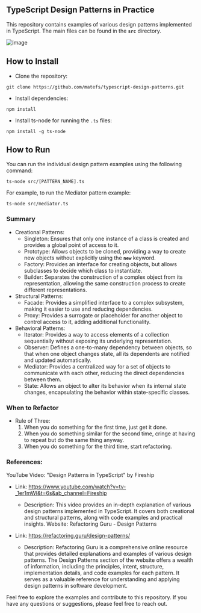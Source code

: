  
## **TypeScript Design Patterns in Practice**

This repository contains examples of various design patterns implemented in TypeScript. The main files can be found in the **`src`** directory.

![image](https://github.com/matefs/typescript-design-patterns/assets/30128774/74bb75b3-7733-4441-9d85-a4910249134e)




## **How to Install**

- Clone the repository:

```
git clone https://github.com/matefs/typescript-design-patterns.git
```

- Install dependencies:

```
npm install
```

- Install ts-node for running the `.ts` files:

```
npm install -g ts-node 
```

## **How to Run**

You can run the individual design pattern examples using the following command:

```
ts-node src/[PATTERN_NAME].ts
```

For example, to run the Mediator pattern example:

```
ts-node src/mediator.ts
```

### **Summary**

- Creational Patterns:
    - Singleton: Ensures that only one instance of a class is created and provides a global point of access to it.
    - Prototype: Allows objects to be cloned, providing a way to create new objects without explicitly using the **`new`** keyword.
    - Factory: Provides an interface for creating objects, but allows subclasses to decide which class to instantiate.
    - Builder: Separates the construction of a complex object from its representation, allowing the same construction process to create different representations.
- Structural Patterns:
    - Facade: Provides a simplified interface to a complex subsystem, making it easier to use and reducing dependencies.
    - Proxy: Provides a surrogate or placeholder for another object to control access to it, adding additional functionality.
- Behavioral Patterns:
    - Iterator: Provides a way to access elements of a collection sequentially without exposing its underlying representation.
    - Observer: Defines a one-to-many dependency between objects, so that when one object changes state, all its dependents are notified and updated automatically.
    - Mediator: Provides a centralized way for a set of objects to communicate with each other, reducing the direct dependencies between them.
    - State: Allows an object to alter its behavior when its internal state changes, encapsulating the behavior within state-specific classes.

### **When to Refactor**

- Rule of Three:
    1. When you do something for the first time, just get it done.
    2. When you do something similar for the second time, cringe at having to repeat but do the same thing anyway.
    3. When you do something for the third time, start refactoring.


### References:

YouTube Video: "Design Patterns in TypeScript" by Fireship

- Link: https://www.youtube.com/watch?v=tv-_1er1mWI&t=6s&ab_channel=Fireship
    - Description: This video provides an in-depth explanation of various design patterns implemented in TypeScript. It covers both creational and structural patterns, along with code examples and practical insights.
Website: Refactoring Guru - Design Patterns

- Link: https://refactoring.guru/design-patterns/
    - Description: Refactoring Guru is a comprehensive online resource that provides detailed explanations and examples of various design patterns. The Design Patterns section of the website offers a wealth of information, including the principles, intent, structure, implementation details, and code examples for each pattern. It serves as a valuable reference for understanding and applying design patterns in software development.

Feel free to explore the examples and contribute to this repository. If you have any questions or suggestions, please feel free to reach out.

